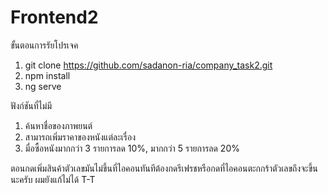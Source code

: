 # Frontend2

ขั้นตอนการรัยโปรเจค
1. git clone https://github.com/sadanon-ria/company_task2.git
2. npm install
3. ng serve

ฟังก์ชันที่ไม่มี
1. ค้นหาชื่อของภาพยนต์
2. สามารถเพิ่มราคาของหนังแต่ละเรื่อง
3. มื่อซื้อหนังมากกว่า 3 รายการลด 10%, มากกว่า 5 รายการลด 20%

ตอนกดเพิ่มสินค้าตัวเลขมันไม่ขึ้นที่ไอคอนทันทีต้องกดรีเฟรชหรือกดที่ไอคอนตะกกร้าตัวเลขถึงจะขึ้นนะครับ ผมยังแก้ไม่ได้ T-T
